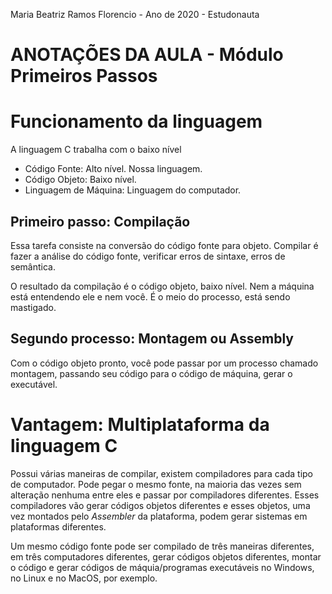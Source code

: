Maria Beatriz Ramos Florencio - Ano de 2020 - Estudonauta
# ANOTAÇÕES DA AULA - Módulo Primeiros Passos

# Funcionamento da linguagem

A linguagem C trabalha com o baixo nível

- Código Fonte: Alto nível. Nossa linguagem.
- Código Objeto: Baixo nível.
- Linguagem de Máquina: Linguagem do computador.

## Primeiro passo: Compilação

Essa tarefa consiste na conversão do código fonte para objeto. Compilar é fazer a análise do código fonte, verificar erros de sintaxe, erros de semântica.

O resultado da compilação é o código objeto, baixo nível. Nem a máquina está entendendo ele e nem você. É o meio do processo, está sendo mastigado.

## Segundo processo: Montagem ou Assembly

Com o código objeto pronto, você pode passar por um processo chamado montagem, passando seu código para o código de máquina, gerar o executável.

# Vantagem: Multiplataforma da linguagem C

Possui várias maneiras de compilar, existem compiladores para cada tipo de computador. Pode pegar o mesmo fonte, na maioria das vezes sem alteração nenhuma entre eles e passar por compiladores diferentes. Esses compiladores vão gerar códigos objetos diferentes e esses objetos, uma vez montados pelo *Assembler* da plataforma, podem gerar sistemas em plataformas diferentes.

Um mesmo código fonte pode ser compilado de três maneiras diferentes, em três computadores diferentes, gerar códigos objetos diferentes, montar o código e gerar códigos de máquia/programas executáveis no Windows, no Linux e no MacOS, por exemplo.

